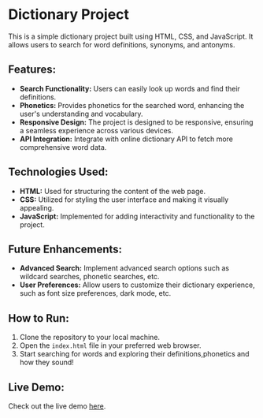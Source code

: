 # Dictionary Project

This is a simple dictionary project built using HTML, CSS, and JavaScript. It allows users to search for word definitions, synonyms, and antonyms.

## Features:
- **Search Functionality:** Users can easily look up words and find their definitions.
- **Phonetics:** Provides phonetics for the searched word, enhancing the user's understanding and vocabulary.
- **Responsive Design:** The project is designed to be responsive, ensuring a seamless experience across various devices.
- **API Integration:** Integrate with online dictionary API to fetch more comprehensive word data.

## Technologies Used:
- **HTML:** Used for structuring the content of the web page.
- **CSS:** Utilized for styling the user interface and making it visually appealing.
- **JavaScript:** Implemented for adding interactivity and functionality to the project.

## Future Enhancements:
- **Advanced Search:** Implement advanced search options such as wildcard searches, phonetic searches, etc.
- **User Preferences:** Allow users to customize their dictionary experience, such as font size preferences, dark mode, etc.

## How to Run:
1. Clone the repository to your local machine.
2. Open the `index.html` file in your preferred web browser.
3. Start searching for words and exploring their definitions,phonetics and how they sound!

## Live Demo:
Check out the live demo [here](https://dictionary-smith.netlify.app/).
